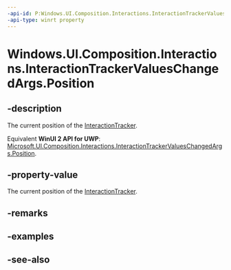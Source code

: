 ```yaml
---
-api-id: P:Windows.UI.Composition.Interactions.InteractionTrackerValuesChangedArgs.Position
-api-type: winrt property
---
```


<!-- Property syntax
public Windows.Foundation.Numerics.Vector3 Position { get; }
-->

# Windows.UI.Composition.Interactions.InteractionTrackerValuesChangedArgs.Position

## -description
The current position of the [InteractionTracker](interactiontracker.md).

Equivalent **WinUI 2 API for UWP**: [Microsoft.UI.Composition.Interactions.InteractionTrackerValuesChangedArgs.Position](/windows/winui/api/microsoft.ui.composition.interactions.interactiontrackervalueschangedargs.position).

## -property-value
The current position of the [InteractionTracker](interactiontracker.md).

## -remarks

## -examples

## -see-also
